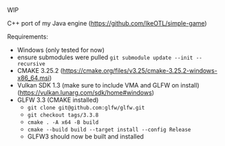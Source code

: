 WIP

C++ port of my Java engine (https://github.com/IkeOTL/simple-game)

Requirements:
- Windows (only tested for now)
- ensure submodules were pulled `git submodule update --init --recursive`
- CMAKE 3.25.2 (https://cmake.org/files/v3.25/cmake-3.25.2-windows-x86_64.msi)
- Vulkan SDK 1.3 (make sure to include VMA and GLFW on install) (https://vulkan.lunarg.com/sdk/home#windows)
- GLFW 3.3 (CMAKE installed)
  - `git clone git@github.com:glfw/glfw.git`
  - `git checkout tags/3.3.8`
  - `cmake . -A x64 -B build`
  - `cmake --build build --target install --config Release`
  - GLFW3 should now be built and installed